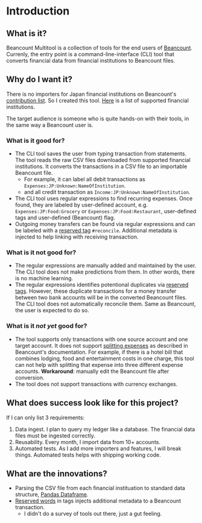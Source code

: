 # Introduction

## What is it?

Beancount Multitool is a collection of tools for the end users of [Beancount](https://github.com/beancount/beancount). Currenly, the entry point is a command-line-interface (CLI) tool that converts financial data from financial institutions to Beancount files.

## Why do I want it?

There is no importers for Japan financial institutions on Beancount's [contribution list](https://beancount.github.io/docs/external_contributions.html). So I created this tool. [Here](institutions/index.md) is a list of supported financial institutions.

The target audience is someone who is quite hands-on with their tools, in the same way a Beancount user is.

### What is it good for?

* The CLI tool saves the user from typing transaction from statements. The tool reads the raw CSV files downloaded from supported financial institutions. It converts the transactions in a CSV file to an importable Beancount file.
    * For example, it can label all debit transactions as `Expenses:JP:Unknown:NameOfInstitution`.
    * and all credit transaction as `Income:JP:Unknown:NameOfInstitution`.
* The CLI tool uses regular expressions to find recurring expenses. Once found, they are labeled by user-defined account, e.g. `Expenses:JP:Food:Grocery` or `Expenses:JP:Food:Restaurant`, user-defined tags and user-defined (Beancount) flag.
* Outgoing money transfers can be found via regular expressions and can be labeled with a [reserved tag](usage/tags.md) `#reconcile`. Additional metadata is injected to help linking with receiving transaction.

### What is it not good for?

* The regular expressions are manually added and maintained by the user. The CLI tool does not make predictions from them. In other words, there is no machine learning.
* The regular expressions identifies potentional duplicates via [reserved tags](usage/tags.md). However, these duplicate transactions for a money transfer between two bank accounts will be in the converted Beancount files. The CLI tool does not automatically reconcile them. Same as Beancount, the user is expected to do so.

### What is it *not yet* good for?

* The tool supports only transactions with one source account and one target account. It does not support [splitting expenses][] as described in Beancount's documentation. For example, if there is a hotel bill that combines lodging, food and entertainment costs in one charge, this tool can not help with splitting that expense into three different expense accounts. **Workaround**: manually edit the Beancount file after conversion.
* The tool does not support transactions with currency exchanges.

## What does success look like for this project?

If I can only list 3 requirements:

1. Data ingest. I plan to query my ledger like a database. The financial data files must be ingested correctly.
2. Reusability. Every month, I import data from 10+ accounts.
3. Automated tests. As I add more importers and features, I will break things. Automated tests helps with shipping working code.


[splitting expenses]: https://beancount.github.io/docs/sharing_expenses_with_beancount.html#splitting-expenses

## What are the innovations?

* Parsing the CSV file from each financial instituation to standard data structure, [Pandas Dataframe](https://pandas.pydata.org/pandas-docs/stable/reference/frame.html).
* [Reserved words](usage/tags.md) in tags injects additional metadata to a Beancount transaction.
    * I didn't do a survey of tools out there, just a gut feeling.
